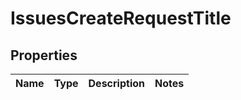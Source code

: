 
# IssuesCreateRequestTitle

## Properties
Name | Type | Description | Notes
------------ | ------------- | ------------- | -------------



